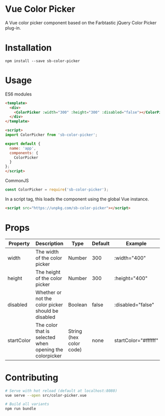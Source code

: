 # Vue Color Picker

A Vue color picker component based on the Farbtastic jQuery Color Picker plug-in.

# Installation

```
npm install --save sb-color-picker
```

# Usage

ES6 modules
```HTML
<template>
  <div>
    <ColorPicker :width="300" :height="300" :disabled="false"></ColorPicker>
  </div>
</template>

<script>
import ColorPicker from 'sb-color-picker';

export default {
  name: 'app',
  components: {
    ColorPicker
  }
};
</script>
```

CommonJS
```JavaScript
const ColorPicker = require('sb-color-picker');
```

In a script tag, this loads the component using the global Vue instance.

```HTML
<script src="https://unpkg.com/sb-color-picker"></script>
```

# Props
| Property | Description | Type | Default | Example |
| --- | --- | --- | --- | --- |
| width | The width of the color picker | Number | 300 | :width="400" |
| height | The height of the color picker | Number | 300 | :height="400" |
| disabled | Whether or not the color picker should be disabled | Boolean | false | :disabled="false" |
| startColor | The color that is selected when opening the colorpicker | String (hex color code) | none | startColor="#ffffff" |

# Contributing

```bash
# Serve with hot reload (default at localhost:8080)
vue serve --open src/color-picker.vue

# Build all variants
npm run bundle
```
